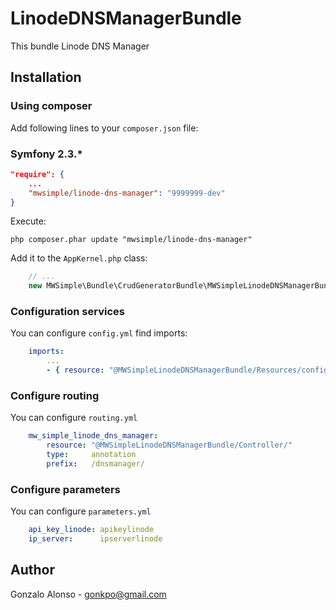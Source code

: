 # LinodeDNSManagerBundle

This bundle Linode DNS Manager

## Installation

### Using composer

Add following lines to your `composer.json` file:

### Symfony 2.3.*

```json
"require": {
	...
	"mwsimple/linode-dns-manager": "9999999-dev"
}
```

Execute:

```cli
php composer.phar update "mwsimple/linode-dns-manager"
```

Add it to the `AppKernel.php` class:

```php
	// ...
	new MWSimple\Bundle\CrudGeneratorBundle\MWSimpleLinodeDNSManagerBundle(),
```

### Configuration services

You can configure `config.yml` find imports:

```yaml
    imports:
        ...
        - { resource: "@MWSimpleLinodeDNSManagerBundle/Resources/config/services.yml" }
```

### Configure routing

You can configure `routing.yml`

```yaml
    mw_simple_linode_dns_manager:
	    resource: "@MWSimpleLinodeDNSManagerBundle/Controller/"
	    type:     annotation
	    prefix:   /dnsmanager/
```

### Configure parameters

You can configure `parameters.yml`

```yaml
    api_key_linode: apikeylinode
    ip_server:      ipserverlinode
```

## Author

Gonzalo Alonso - gonkpo@gmail.com
